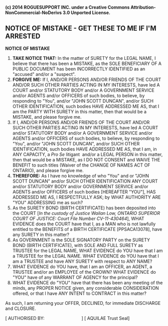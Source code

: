 **(c) 2014 ROGUESUPPORT INC. under a Creative Commons Attribution-NonCommercial-NoDerivs 3.0 Unported License.**

## NOTICE OF MISTAKE - GET THESE TO ME IF I'M ARRESTED

**NOTICE OF MISTAKE**

1. **TAKE NOTICE THAT:** In the matter of SURETY for the LEGAL NAME, I believe that there has been a MISTAKE, as the SOLE BENEFICIARY OF A PUBLIC DOCUMENT has been INCORRECTLY IDENTIFIED as an "accused" and/or a "suspect".
2. **FORGIVE ME:** If I, AND/OR PERSONS AND/OR FRIENDS OF THE COURT AND/OR SUCH OTHER PARTIES ACTING IN MY INTERESTS, have led A COURT and/or STATUTORY BODY and/or A GOVERNMENT SERVICE and/or AGENTS and/or OFFICERS of such bodies, to believe, by responding to "You", and/or "JOHN SCOTT DUNCAN", and/or SUCH OTHER IDENTIFICATION, such bodies HAVE ADDRESSED ME AS, that I am the PARTY WITH SURETY in this matter, then that would be a MISTAKE, and please forgive me.
3. If I, AND/OR PERSONS AND/OR FRIENDS OF THE COURT AND/OR SUCH OTHER PARTIES ACTING IN MY INTERESTS, have led A COURT and/or STATUTORY BODY and/or A GOVERNMENT SERVICE and/or AGENTS and/or OFFICERS of such bodies, to believe, by responding to "You", and/or "JOHN SCOTT DUNCAN", and/or SUCH OTHER IDENTIFICATION, such bodies HAVE ADDRESSED ME AS, that I am, in ANY CAPACITY, a *Pro Se* litigant  and/or a LEGAL PERSON in this matter, then that would be a MISTAKE, as I DO NOT CONSENT and WAIVE THE BENEFIT to such titles (Waiver of the CHANGE OF NAMES ACT OF ONTARIO), and please forgive me.
4. **THEREFORE:** As I have no knowledge of who "You" and or "JOHN SCOTT DUNCAN" and/or SUCH OTHER IDENTIFICATION ANY COURT and/or STATUTORY BODY and/or GOVERNMENT SERVICE and/or AGENTS and/or OFFICERS of such bodies [HEREAFTER "YOU"], HAS ADDRESSED ME AS, I RESPECTFULLY ASK; by WHAT AUTHORITY ARE "YOU" ADDRESSING me as such?
5. As the SURETY BOND (BIRTH CERTIFICATE) has been deposited into the COURT [_In the custody of Justice Wailan Low, ONTARIO SUPERIOR COURT OF JUSTICE: Court File Number CV-11-430464_], WHAT EVIDENCE does the COURT have that I, as a MAN who is not lawfully entitled to the BENEFITS of a BIRTH CERTIFICATE [PPSACA13078], have any SURETY in this matter?
6. As GOVERNMENT is the SOLE SIGNATORY PARTY on the SURETY BOND (BIRTH CERTIFICATE), with SOLE AND FULL SURETY as TRUSTEE for the LEGAL NAME, WHAT EVIDENCE do YOU have that I am a TRUSTEE for the LEGAL NAME. WHAT EVIDENCE do YOU have that I am a TRUSTEE and have ANY SURETY with respect to ANY NAME?
7. WHAT EVIDENCE do YOU have, that I am an OFFICER, an AGENT, a TRUSTEE and/or an EMPLOYEE of the CROWN? WHAT EVIDENCE do "YOU" have of any WARRANT OF AGENCY for the principal?
8. WHAT EVIDENCE do "YOU" have that there has been any meeting of the minds, any PROPER NOTICE given, any considerable CONSIDERATION offered, or that I have ANY INTENT to CONTRACT in this matter?

As such, I am returning your OFFER, DECLINED, for immediate DISCHARGE and CLOSURE.

[ AUTHORISED BY:                              ] [ AQUILAE Trust Seal]
